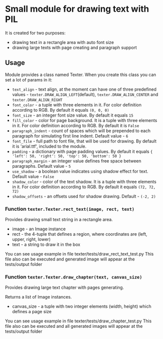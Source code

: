 Small module for drawing text with PIL
======================================

It is created for two purposes:

* drawing text in a rectangle area with auto font size
* drawing large texts with page creating and paragraph support

Usage
-----

Module provides a class named Texter. When you create this class you can set a lot of params in it:
* `text_align` - text align, at the moment can have one of three predefined values - `texter.DRAW_ALIGN_LEFT`(default), `texter.DRAW_ALIGN_CENTER` and `texter.DRAW_ALIGN_RIGHT`
* `font_color` - a tuple with three elements in it. For color definition according to RGB. By default it equals `(0, 0, 0)`
* `font_size` - an integer font size value. By default it equals `15`
* `fill_color` - color for page background. It is a tuple with three elements in it. For color definition according to RGB. By default it is `False`
* `paragraph_indent` - count of spaces which will be prepended to each paragraph for simulating first line indent. Default value - `6`
* `font_file` - full path to font file, that will be used for drawing. By default it is 'arial.ttf', included to the module.
* `padding` - a dictionary with page padding values. By default it equals `{ 'left': 50, 'right': 50, 'top': 50, 'bottom': 50 }`
* `paragraph_margin` - an integer value defines free space between paragraphs. Default value - `5`
* `use_shadow` - a boolean value indicates using shadow effect for text. Default value - `False`
* `shadow_color` - color of the text shadow. It is a tuple with three elements in it. For color definition according to RGB. By default it equals `(72, 72, 72)`
* `shadow_offsets` - an offsets used for shadow drawing. Default - `(-2, 2)`

### Function `texter.Texter.rect_text(image, rect, text)`

Provides drawing small text string in a rectangle area.

* image - an Image instance
* rect - the 4-tuple that defines a region, where coordinates are (left, upper, right, lower)
* text - a string to draw it in the box

You can see usage example in file texter/tests/draw_rect_text_test.py This file also can be executed and generated image will appear at the tests/output folder

### Function `texter.Texter.draw_chapter(text, canvas_size)`

Provides drawing large text chapter with pages generating.

Returns a list of Image instances.

* canvas_size - a tuple with two integer elements (width, height) which defines a page size

You can see usage example in file texter/tests/draw_chapter_test.py This file also can be executed and all generated images will appear at the tests/output folder
